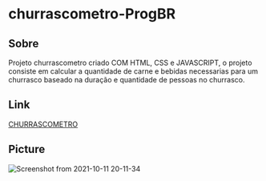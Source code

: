 # churrascometro-ProgBR

<h2>Sobre</h2>

<p>Projeto churrascometro criado COM HTML, CSS e JAVASCRIPT, o projeto consiste em calcular a quantidade de carne e bebidas necessarias para um churrasco baseado na duração e quantidade de pessoas no churrasco.</p>

<h2>Link</h2>
<a href='https://joaov1ct0r.github.io/churrascometro-ProgBR/'>CHURRASCOMETRO</a>

<h2>Picture</h2>

![Screenshot from 2021-10-11 20-11-34](https://user-images.githubusercontent.com/79015823/136866082-6a310838-4b09-4978-be66-a4e4636d35ae.png)
